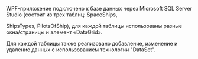 WPF-приложение подключено к базе данных через Microsoft SQL Server Studio (состоит из трех таблиц: SpaceShips, 

ShipsTypes, PilotsOfShip), для каждой таблицы использованы разные окна/страницы и элемент «DataGrid».

Для каждой таблицы также реализовано добавление, изменение и удаление данных с использованием технологии "DataSet".
